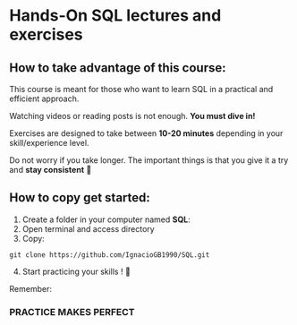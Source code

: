 # Hands-On SQL lectures and exercises


## How to take advantage of this course:

This course is meant for those who want to learn SQL in a practical and efficient approach. 

Watching videos or reading posts is not enough. **You must dive in!**

Exercises are designed to take between **10-20 minutes** depending in your skill/experience level.

Do not worry if you take longer. The important things is that you give it a try and **stay consistent** 💪

## How to copy get started:
1. Create a folder in your computer named **SQL**:
2. Open terminal and access directory
3. Copy:
~~~
git clone https://github.com/IgnacioGB1990/SQL.git
~~~
4. Start practicing your skills ! 🚀


Remember:

### PRACTICE MAKES PERFECT
